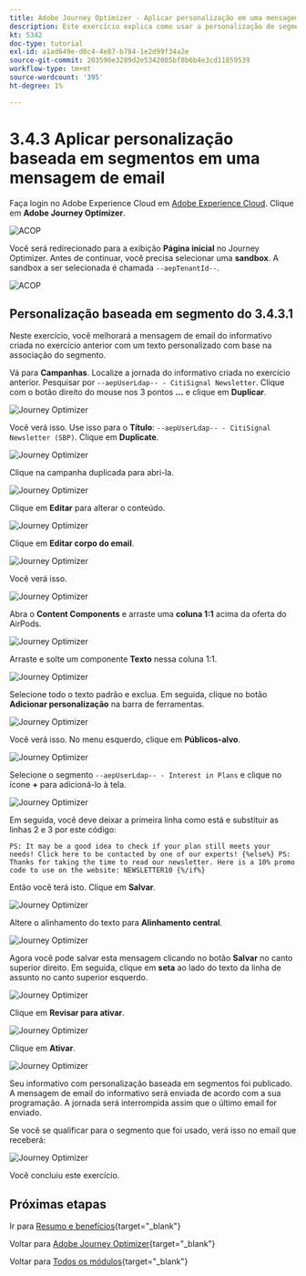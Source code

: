 ```yaml
---
title: Adobe Journey Optimizer - Aplicar personalização em uma mensagem de email
description: Este exercício explica como usar a personalização de segmentos em um conteúdo de email
kt: 5342
doc-type: tutorial
exl-id: a1ad649e-d0c4-4e87-b784-1e2d99f34a2e
source-git-commit: 203590e3289d2e5342085bf8b6b4e3cd11859539
workflow-type: tm+mt
source-wordcount: '395'
ht-degree: 1%

---
```


# 3.4.3 Aplicar personalização baseada em segmentos em uma mensagem de email

Faça login no Adobe Experience Cloud em [Adobe Experience Cloud](https://experience.adobe.com). Clique em **Adobe Journey Optimizer**.

![ACOP](./../../../../modules/delivery-activation/ajo-b2c/ajob2c-1/images/acophome.png)

Você será redirecionado para a exibição **Página inicial** no Journey Optimizer. Antes de continuar, você precisa selecionar uma **sandbox**. A sandbox a ser selecionada é chamada ``--aepTenantId--``.

![ACOP](./../../../../modules/delivery-activation/ajo-b2c/ajob2c-1/images/acoptriglp.png)

## Personalização baseada em segmento do 3.4.3.1

Neste exercício, você melhorará a mensagem de email do informativo criada no exercício anterior com um texto personalizado com base na associação do segmento.

Vá para **Campanhas**. Localize a jornada do informativo criada no exercício anterior. Pesquisar por `--aepUserLdap-- - CitiSignal Newsletter`. Clique com o botão direito do mouse nos 3 pontos **...** e clique em **Duplicar**.

![Journey Optimizer](./images/sbp1.png)

Você verá isso. Use isso para o **Título**: `--aepUserLdap-- - CitiSignal Newsletter (SBP)`. Clique em **Duplicate**.

![Journey Optimizer](./images/sbp2.png)

Clique na campanha duplicada para abri-la.

![Journey Optimizer](./images/sbp3.png)

Clique em **Editar** para alterar o conteúdo.

![Journey Optimizer](./images/sbp3a.png)

Clique em **Editar corpo do email**.

![Journey Optimizer](./images/sbp4.png)

Você verá isso.

![Journey Optimizer](./images/sbp5.png)

Abra o **Content Components** e arraste uma **coluna 1:1** acima da oferta do AirPods.

![Journey Optimizer](./images/sbp6.png)

Arraste e solte um componente **Texto** nessa coluna 1:1.

![Journey Optimizer](./images/sbp6a.png)

Selecione todo o texto padrão e exclua. Em seguida, clique no botão **Adicionar personalização** na barra de ferramentas.

![Journey Optimizer](./images/sbp7.png)

Você verá isso. No menu esquerdo, clique em **Públicos-alvo**.

![Journey Optimizer](./images/seg1.png)

Selecione o segmento `--aepUserLdap-- - Interest in Plans` e clique no ícone **+** para adicioná-lo à tela.

![Journey Optimizer](./images/seg3.png)

Em seguida, você deve deixar a primeira linha como está e substituir as linhas 2 e 3 por este código:

``
    PS: It may be a good idea to check if your plan still meets your needs! Click here to be contacted by one of our experts!
{%else%}
    PS: Thanks for taking the time to read our newsletter. Here is a 10% promo code to use on the website: NEWSLETTER10
{%/if%}
``

Então você terá isto. Clique em **Salvar**.

![Journey Optimizer](./images/seg4.png)

Altere o alinhamento do texto para **Alinhamento central**.

![Journey Optimizer](./images/sbp9.png)

Agora você pode salvar esta mensagem clicando no botão **Salvar** no canto superior direito. Em seguida, clique em **seta** ao lado do texto da linha de assunto no canto superior esquerdo.

![Journey Optimizer](./images/sbp9a.png)

Clique em **Revisar para ativar**.

![Journey Optimizer](./images/oc79afff.png)

Clique em **Ativar**.

![Journey Optimizer](./images/oc79bfff.png)

Seu informativo com personalização baseada em segmentos foi publicado. A mensagem de email do informativo será enviada de acordo com a sua programação. A jornada será interrompida assim que o último email for enviado.

Se você se qualificar para o segmento que foi usado, verá isso no email que receberá:

![Journey Optimizer](./images/sbp20fff.png)

Você concluiu este exercício.

## Próximas etapas

Ir para [Resumo e benefícios](./summary.md){target="_blank"}

Voltar para [Adobe Journey Optimizer](journeyoptimizer.md){target="_blank"}

Voltar para [Todos os módulos](./../../../../overview.md){target="_blank"}
